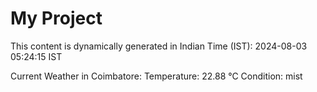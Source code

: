 # My Project

This content is dynamically generated in Indian Time (IST): 2024-08-03 05:24:15 IST


Current Weather in Coimbatore:
Temperature: 22.88 °C
Condition: mist
